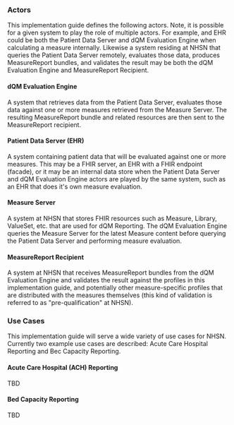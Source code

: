 

### Actors ###

This implementation guide defines the following actors. Note, it is possible for a given system to play the role of multiple actors. For example, and EHR could be both the Patient Data Server and dQM Evaluation Engine when calculating a measure internally. Likewise a system residing at NHSN that queries the Patient Data Server remotely, evaluates those data, produces MeasureReport bundles, and validates the result may be both the dQM Evaluation Engine and MeasureReport Recipient. 

#### dQM Evaluation Engine ####

A system that retrieves data from the Patient Data Server, evaluates those data against one or more measures retrieved from the Measure Server. The resulting MeasureReport bundle and related resources are then sent to the MeasureReport recipient.

#### Patient Data Server (EHR) ####

A system containing patient data that will be evaluated against one or more measures. This may be a FHIR server, an EHR with a FHIR endpoint (facade), or it may be an internal data store when the Patient Data Server and dQM Evaluation Engine actors are played by the same system, such as an EHR that does it's own measure evaluation.

#### Measure Server ####

A system at NHSN that stores FHIR resources such as Measure, Library, ValueSet, etc. that are used for dQM Reporting. The dQM Evaluation Engine queries the Measure Server for the latest Measure content before querying the Patient Data Server and performing measure evaluation.

#### MeasureReport Recipient ####

A system at NHSN that receives MeasureReport bundles from the dQM Evaluation Engine and validates the result against the profiles in this implementation guide, and potentially other measure-specific profiles that are distributed with the measures themselves (this kind of validation is referred to as "pre-qualification" at NHSN).

### Use Cases ###

This implementation guide will serve a wide variety of use cases for NHSN. Currently two example use cases are described: Acute Care Hospital Reporting and Bec Capacity Reporting.

#### Acute Care Hospital (ACH) Reporting ####

TBD

#### Bed Capacity Reporting ####

TBD
